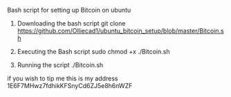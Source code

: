 Bash script for setting up Bitcoin on ubuntu 

1. Downloading the bash script git clone https://github.com/Olliecad1/ubuntu_bitcoin_setup/blob/master/Bitcoin.sh

2. Executing the Bash script sudo chmod +x ./Bitcoin.sh

3. Running the script ./Bitcoin.sh

if you wish to tip me this is my address 1E6F7MHwz7fdhikKFSnyCd6ZJ5e8h6nWZF
